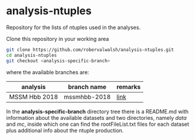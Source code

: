 # analysis-ntuples
Repository for the lists of ntuples used in the analyses.

Clone this repository in your working area
```bash
git clone https://github.com/robervalwalsh/analysis-ntuples.git
cd analysis-ntuples
git checkout <analysis-specific-branch>
```
where the available **<analysis-specific-branch>** branches are:

| analysis      | branch name  | remarks                                                                                  |
| ------------- | ------------ | ---------------------------------------------------------------------------------------- |
| MSSM Hbb 2018 | mssmhbb-2018 | [link](https://github.com/robervalwalsh/analysis-ntuples/tree/mssmhbb-2018/mssmhbb-2018) |


In the **analysis-specific-branch** directory tree there is a README.md
with information about the available datasets and two directories,
namely *data* and *mc*, inside which one can find the rootFileList.txt
files for each dataset plus additional info about the ntuple production.
